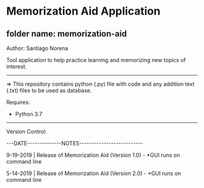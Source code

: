 # Memorization Aid Application

## folder name: memorization-aid

Author: Santiago Norena

Tool application to help practice learning and memorizing new topics of interest.

---------------------------------------------------------------------------------------------------------------------------------
=> This repository contains python (.py) file with code and any addition text (.txt) files to be used as database.


Requires:
- Python 3.7

---------------------------------------------------------------------------------------------------------------------------------

Version Control:

---DATE--------------NOTES--------------------------

9-19-2019 | Release of Memorization Aid (Version 1.0) - *GUI runs on command line

5-14-2019 | Release of Memorization Aid (Version 2.0) - *GUI runs on command line
